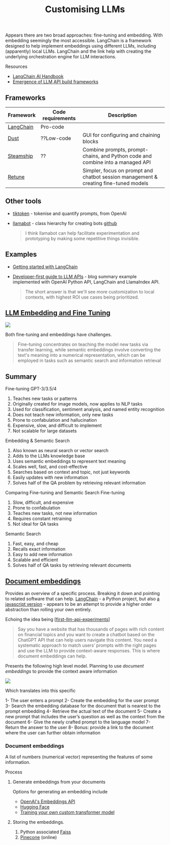 ﻿---
backlinks:
- title: AI
  url: /sense/AI/AI.html
- title: PrivateGPT
  url: /sense/AI/explorations/privateGPT.html
title: Customising LLMs
---
Appears there are two broad approaches: fine-tuning and embedding. With embedding seemingly the most accessible. LangChain is a framework designed to help implement embeddings using different LLMs, including (apparently) local LLMs. LangChain and the link help with creating the underlying orchestration engine for LLM interactions.

Resources 

- [LangChain AI Handbook](https://www.pinecone.io/learn/langchain-intro/)
- [Emergence of LLM API build frameworks](https://cobusgreyling.medium.com/the-emergence-of-large-language-model-llm-api-build-frameworks-78d83d68eeda)

## Frameworks

| Framework | Code requirements | Description |
| --- | --- | --- |
| [LangChain](https://langchain.readthedocs.io/) | Pro-code | |
| [Dust](https://dust.tt/) | ??Low-code | GUI for configuring and chaining blocks |
| [Steamship](https://www.steamship.com/) | ?? | Combine prompts, prompt-chains, and Python code and combine into a managed API |
| [Retune](https://retune.so/) | | Simpler, focus on prompt and chatbot session management & creating fine-tuned models |

## Other tools

- [tiktoken](https://github.com/openai/tiktoken) - tokenise and quantify prompts, from OpenAI
- [llamabot](https://ericmjl.github.io/blog/2023/4/12/llamabot-an-opinionated-pythonic-interface-to-large-language-models/) - class hierarchy for creating bots [github](https://github.com/ericmjl/llamabot)

	> I think llamabot can help facilitate experimentation and prototyping by making some repetitive things invisible.

## Examples

- [Getting started with LangChain](https://medium.com/@avra42/getting-started-with-langchain-a-powerful-tool-for-working-with-large-language-models-286419ba0842)
- [Developer-first guide to LLM APIs](https://ericmjl.github.io/blog/2023/3/29/a-developer-first-guide-to-llm-apis-march-2023/) - blog summary example implemented with OpenAI Python API, LangChain and LlamaIndex API.

	> The short answer is that we'll see more customization to local contexts, with highest ROI use cases being prioritized.


## [LLM Embedding and Fine Tuning](https://www.promptengineering.org/master-prompt-engineering-llm-embedding-and-fine-tuning/)

![](https://djon.es/assets/memex/sense/AI/explorations/images/llm-decision-tree.png)

Both fine-tuning and embeddings have challenges.

> Fine-tuning concentrates on teaching the model new tasks via transfer learning, while semantic embeddings involve converting the text's meaning into a numerical representation, which can be employed in tasks such as semantic search and information retrieval

## Summary 

Fine-tuning GPT-3/3.5/4

1.  Teaches new tasks or patterns
1.   Originally created for image models, now applies to NLP tasks
1.    Used for classification, sentiment analysis, and named entity recognition
1.    Does not teach new information, only new tasks
1.    Prone to confabulation and hallucination
1.    Expensive, slow, and difficult to implement
1.    Not scalable for large datasets

Embedding & Semantic Search

1.    Also known as neural search or vector search
1.    Adds to the LLMs knowledge base
1.    Uses semantic embeddings to represent text meaning
1.    Scales well, fast, and cost-effective
1.    Searches based on context and topic, not just keywords
1.    Easily updates with new information
1.    Solves half of the QA problem by retrieving relevant information

Comparing Fine-tuning and Semantic Search
Fine-tuning

1.    Slow, difficult, and expensive
1.    Prone to confabulation
1.    Teaches new tasks, not new information
1.    Requires constant retraining
1.    Not ideal for QA tasks

Semantic Search

1.    Fast, easy, and cheap
1.    Recalls exact information
1.    Easy to add new information
1.    Scalable and efficient
1.    Solves half of QA tasks by retrieving relevant documents


## [Document embeddings](https://bdtechtalks.com/2023/05/01/customize-chatgpt-llm-embeddings/)

Provides an overview of a specific process. Breaking it down and pointing to related software that can help.  [LangChain](https://python.langchain.com/en/latest/index.html) - a Python project, but also [a javascript version](https://js.langchain.com/docs/) - appears to be an attempt to provide a higher order abstraction than rolling your own entirely.

Echoing the idea being [[first-llm-api-experiments]]

> Say you have a website that has thousands of pages with rich content on financial topics and you want to create a chatbot based on the ChatGPT API that can help users navigate this content. You need a systematic approach to match users’ prompts with the right pages and use the LLM to provide context-aware responses. This is where document embeddings can help.

Presents the following high level model. Planning to use _document embeddings_ to provide the context aware information 

![](https://djon.es/assets/memex/sense/AI/explorations/images/using-llm-framework.png)

Which translates into this specific

1- The user enters a prompt
2- Create the embedding for the user prompt
3- Search the embedding database for the document that is nearest to the prompt embedding
4- Retrieve the actual text of the document
5- Create a new prompt that includes the user’s question as well as the context from the document
6- Give the newly crafted prompt to the language model
7- Return the answer to the user
8- Bonus: provide a link to the document where the user can further obtain information

### Document embeddings 

A list of numbers (numerical vector) representing the features of some information.

Process

1. Generate embeddings from your documents 

	Options for generating an embedding include 

      - [OpenAI's Embeddings API](https://platform.openai.com/docs/guides/embeddings/what-are-embeddings)
      - [Hugging Face](https://huggingface.co/blog/getting-started-with-embeddings)
      - [Training your own custom transformer model](https://bdtechtalks.com/2022/05/02/what-is-the-transformer/)

2. Storing the embeddings.

	1. Python associated [Faiss](https://github.com/facebookresearch/faiss)
	2. [Pinecone](https://www.pinecone.io/) (online)

[//begin]: # "Autogenerated link references for markdown compatibility"
[first-llm-api-experiments]: first-llm-api-experiments "First experiments with LLM APIs"
[//end]: # "Autogenerated link references"